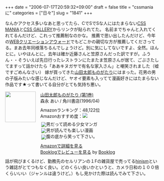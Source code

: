 +++
date = "2006-07-17T20:59:32+09:00"
draft = false
title = "cssmaniaに"
categories = ["日々"]
slug = "1841"
+++

なんかアクセス多いなあと思ってたら、CでSでSな人にはたまらない<a href="http://cssmania.com/" target="_blank">CSS MANIA</a>と<a href="http://css-galleries.com" target="_blank">CSS GALLERY</a>からリンクが貼られてた。
名前までちゃんと入れてくれてるんだけど、これって推薦制なのかな。
推薦で思い出したんだけど、今年の<a href="http://award.wab.ne.jp/2006/161.html" target="_blank">WEBクリエーションアウォード</a>でもどこかの親切な方が推薦してくださってる。まあ去年同様落ちるんでしょうけど。別に気にしてないですよ、全然。ほんとに。いやほんとに。去年は確か近藤さんと笠原さんだった訳ですが。ふうん・・そういえば先日行ったレストランにたまたま笠原さんが居て、ごぶさたしてますって話かけたら「ああキヌガサで有名な家入さん」と嘲笑されました（嘘ですごめんなさい）
嫁が買ってきた<a href="http://booklog.jp/asin/4049245884" target="_blank">山田太郎ものがたり</a>にはまった。花男の男の子版みたいな感じなんだけど、ヤオイ要素も入ってて漫画好きにはたまらない作品です★って書いてる自分がとても気持ち悪い。
<div class="booklog-all" style="margin-bottom:10px;"><div class="booklog-img" style="float:left; margin-right:15px;"><a href="http://www.amazon.co.jp/exec/obidos/ASIN/4049245884/ieiriblog-22" target="_blank"><img src="http://images.amazon.com/images/P/4049245884.09._SCMZZZZZZZ_.jpg"  class="booklog-imgsrc" style="border:0px; width:100px"></a><br></div><div class="booklog-data" style="float:left; width:300px;"><div class="booklog-title"><a href="http://www.amazon.co.jp/exec/obidos/ASIN/4049245884/ieiriblog-22" target="_blank">山田太郎ものがたり (第1巻)</a></div><div class="booklog-pub">森永 あい / 角川書店(1996/04)</div><div class="booklog-info" style="margin-top:10px;">Amazonランキング：48,122位<br>Amazonおすすめ度：<img src="http://booklog.jp/img/5.gif"><br><div class="booklog-review" style="margin-top:6px; padding-left:3px;"><img src="http://booklog.jp/img/5.gif" align="absmiddle">男だって読める少女マンガ<br><img src="http://booklog.jp/img/5.gif" align="absmiddle">男が読んでも楽しい漫画<br><img src="http://booklog.jp/img/5.gif" align="absmiddle">腹の底から笑って下さい。<br></div></div><div class="booklog-link" style="margin-top:10px;"><a href="http://www.amazon.co.jp/exec/obidos/ASIN/4049245884/ieiriblog-22" target="_blank">Amazonで詳細を見る</a><br><a href="http://booklog.jp/asin/4049245884" target="_blank">Booklogでレビューを見る</a> by <a href="http://booklog.jp" target="_blank">Booklog</a><br></div></div><br style="clear:left"></div>
話が飛びまくるけど、勤務先のセルリアンの１Fの雑貨屋で売ってる<a href="http://www.hinism.jp/" target="_blank">hinism</a>という雑誌がとてつもなく良い。どのくらい良いかというと、カメラ日和の１００倍くらいいい（ジャンルは違うけど。）もし見かけた際は読んでみて下さい。
